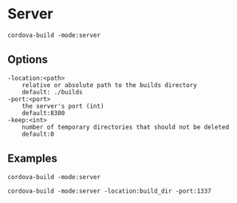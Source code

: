 # Server
	cordova-build -mode:server

## Options
	-location:<path>
		relative or absolute path to the builds directory
		default: ./builds
	-port:<port>
		the server's port (int)
		default:8300
	-keep:<int>
		number of temporary directories that should not be deleted
		default:0


## Examples
	cordova-build -mode:server 

	cordova-build -mode:server -location:build_dir -port:1337